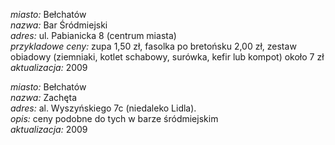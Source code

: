 *miasto:*  Bełchatów   <br/>
*nazwa:*  Bar Śródmiejski   <br/>
*adres:*  ul. Pabianicka 8 (centrum miasta)   <br/>
*przykladowe ceny:*  zupa 1,50 zł, fasolka po bretońsku 2,00 zł, zestaw obiadowy (ziemniaki, kotlet schabowy, surówka, kefir lub kompot) około 7 zł    <br/>
*aktualizacja:*  2009   <br/>

*miasto:*  Bełchatów   <br/>
*nazwa:*  Zachęta   <br/>
*adres:*  al. Wyszyńskiego 7c (niedaleko Lidla).   <br/>
*opis:*  ceny podobne do tych w barze śródmiejskim    <br/>
*aktualizacja:*  2009   <br/>

